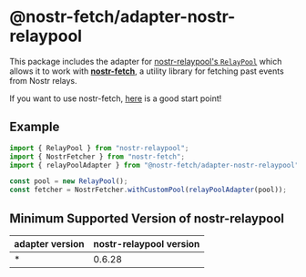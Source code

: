 # @nostr-fetch/adapter-nostr-relaypool

This package includes the adapter for
[nostr-relaypool's `RelayPool`](https://github.com/adamritter/nostr-relaypool-ts)
which allows it to work with
[**nostr-fetch**](https://github.com/jiftechnify/nostr-fetch), a utility library
for fetching past events from Nostr relays.

If you want to use nostr-fetch,
[here](https://github.com/jiftechnify/nostr-fetch#readme) is a good start point!

## Example

```ts
import { RelayPool } from "nostr-relaypool";
import { NostrFetcher } from "nostr-fetch";
import { relayPoolAdapter } from "@nostr-fetch/adapter-nostr-relaypool";

const pool = new RelayPool();
const fetcher = NostrFetcher.withCustomPool(relayPoolAdapter(pool));
```

## Minimum Supported Version of nostr-relaypool

| adapter version | nostr-relaypool version |
| --------------- | ----------------------- |
| *               | 0.6.28                  |
